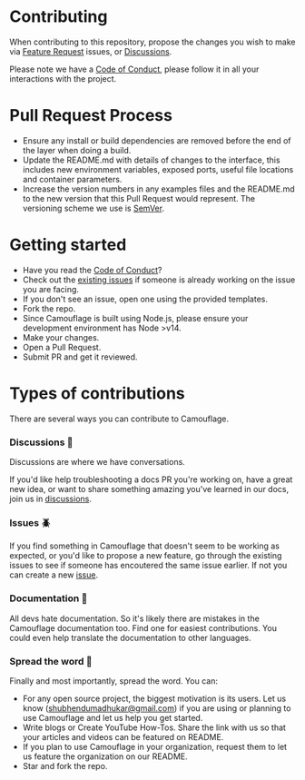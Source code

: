 # Contributing


When contributing to this repository, propose the changes you wish to make via [Feature Request](https://github.com/fauxauldrich/camouflage/issues/new?assignees=shubhendumadhukar&labels=enhancement&template=feature_request.md&title=) issues, or [Discussions](https://github.com/fauxauldrich/camouflage/discussions).

Please note we have a [Code of Conduct](https://github.com/fauxauldrich/camouflage/blob/development/CODE_OF_CONDUCT.md), please follow it in all your interactions with the project.

# Pull Request Process
 
 - Ensure any install or build dependencies are removed before the end of the layer when doing a build.
 - Update the README.md with details of changes to the interface, this includes new environment variables, exposed ports, useful file locations and container parameters.
 - Increase the version numbers in any examples files and the README.md to the new version that this Pull Request would represent. The versioning scheme we use is [SemVer](http://semver.org/).
 
# Getting started
- Have you read the [Code of Conduct](https://github.com/fauxauldrich/camouflage/blob/development/CODE_OF_CONDUCT.md)?
- Check out the [existing issues](https://github.com/fauxauldrich/camouflage/issues) if someone is already working on the issue you are facing.
- If you don't see an issue, open one using the provided templates.
- Fork the repo.
- Since Camouflage is built using Node.js, please ensure your development environment has Node >v14.
- Make your changes.
- Open a Pull Request.
- Submit PR and get it reviewed.

# Types of contributions

There are several ways you can contribute to Camouflage.

### Discussions :speech_balloon:
Discussions are where we have conversations.

If you'd like help troubleshooting a docs PR you're working on, have a great new idea, or want to share something amazing you've learned in our docs, join us in [discussions](https://github.com/fauxauldrich/camouflage/discussions).

### Issues :beetle:
If you find something in Camouflage that doesn't seem to be working as expected, or you'd like to propose a new feature, go through the existing issues to see if someone has encoutered the same issue earlier. If not you can create a new [issue](https://github.com/fauxauldrich/camouflage/issues).

### Documentation :book:
All devs hate documentation. So it's likely there are mistakes in the Camouflage documentation too. Find one for easiest contributions. You could even help translate the documentation to other languages.

### Spread the word :mega:
Finally and most importantly, spread the word. You can:
- For any open source project, the biggest motivation is its users. Let us know (shubhendumadhukar@gmail.com) if you are using or planning to use Camouflage and let us help you get started.
- Write blogs or Create YouTube How-Tos. Share the link with us so that your articles and videos can be featured on README.
- If you plan to use Camouflage in your organization, request them to let us feature the organization on our README.
- Star and fork the repo.
